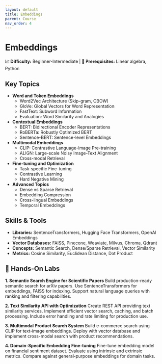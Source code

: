 ```yaml
---
layout: default
title: Embeddings
parent: Course
nav_order: 4
---
```


# Embeddings

**📈 Difficulty:** Beginner-Intermediate | **🎯 Prerequisites:** Linear algebra, Python

## Key Topics
- **Word and Token Embeddings**
  - Word2Vec Architecture (Skip-gram, CBOW)
  - GloVe: Global Vectors for Word Representation
  - FastText: Subword Information
  - Evaluation: Word Similarity and Analogies
- **Contextual Embeddings**
  - BERT: Bidirectional Encoder Representations
  - RoBERTa: Robustly Optimized BERT
  - Sentence-BERT: Sentence-level Embeddings
- **Multimodal Embeddings**
  - CLIP: Contrastive Language-Image Pre-training
  - ALIGN: Large-scale Noisy Image-Text Alignment
  - Cross-modal Retrieval
- **Fine-tuning and Optimization**
  - Task-specific Fine-tuning
  - Contrastive Learning
  - Hard Negative Mining
- **Advanced Topics**
  - Dense vs Sparse Retrieval
  - Embedding Compression
  - Cross-lingual Embeddings
  - Temporal Embeddings

## Skills & Tools
- **Libraries:** SentenceTransformers, Hugging Face Transformers, OpenAI Embeddings
- **Vector Databases:** FAISS, Pinecone, Weaviate, Milvus, Chroma, Qdrant
- **Concepts:** Semantic Search, Dense/Sparse Retrieval, Vector Similarity
- **Metrics:** Cosine Similarity, Euclidean Distance, Dot Product

## 🔬 Hands-On Labs

**1. Semantic Search Engine for Scientific Papers**
Build production-ready semantic search for arXiv papers. Use SentenceTransformers for embeddings, FAISS for indexing. Support natural language queries with ranking and filtering capabilities.

**2. Text Similarity API with Optimization**
Create REST API providing text similarity services. Implement efficient vector search, caching, and batch processing. Include error handling and rate limiting for production use.

**3. Multimodal Product Search System**
Build e-commerce search using CLIP for text-image embeddings. Deploy with vector database and implement cross-modal search with product recommendations.

**4. Domain-Specific Embedding Fine-tuning**
Fine-tune embedding model on financial sentiment dataset. Evaluate using intrinsic and extrinsic metrics. Compare against general-purpose embeddings for domain tasks. 